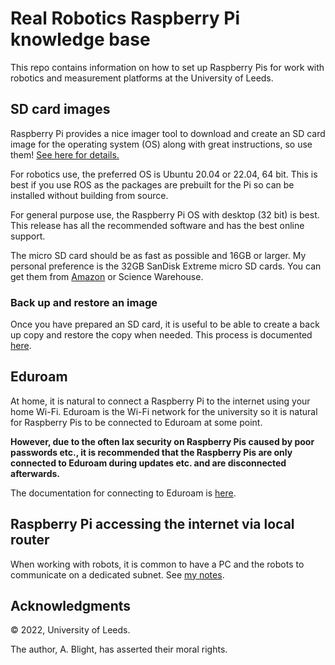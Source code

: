 # Real Robotics Raspberry Pi knowledge base

This repo contains information on how to set up Raspberry Pis for work with robotics and measurement platforms at the University of Leeds.

## SD card images

Raspberry Pi provides a nice imager tool to download and create an SD card image for the operating system (OS) along with great instructions, so use them! [See here for details.](https://www.raspberrypi.com/software/)

For robotics use, the preferred OS is Ubuntu 20.04 or 22.04, 64 bit.  This is best if you use ROS as the packages are prebuilt for the Pi so can be installed without building from source.

For general purpose use, the Raspberry Pi OS with desktop (32 bit) is best. This release has all the recommended software and has the best online support.

The micro SD card should be as fast as possible and 16GB or larger.  My personal preference is the 32GB SanDisk Extreme micro SD cards.  You can get them from [Amazon](https://www.amazon.co.uk/SanDisk-Extreme-microSDHC-Adapter-Performance/dp/B06XWMQ81P/ref=asc_df_B06XWMQ81P/) or Science Warehouse.

### Back up and restore an image

Once you have prepared an SD card, it is useful to be able to create a back up copy and restore the copy when needed.  This process is documented [here](backup/backup.md).

## Eduroam

At home, it is natural to connect a Raspberry Pi to the internet using your home Wi-Fi.  Eduroam is the Wi-Fi network for the university so it is natural for Raspberry Pis to be connected to Eduroam at some point.

__However, due to the often lax security on Raspberry Pis caused by poor passwords etc., it is recommended that the Raspberry Pis are only connected to Eduroam during updates etc. and are disconnected afterwards.__

The documentation for connecting to Eduroam is [here](eduroam/eduroam.md).

## Raspberry Pi accessing the internet via local router

When working with robots, it is common to have a PC and the robots to communicate on a dedicated subnet.  See [my notes](network/network_router.md).


## Acknowledgments

&copy; 2022, University of Leeds.

The author, A. Blight, has asserted their moral rights.
